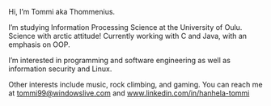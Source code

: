 Hi, I’m Tommi aka Thommenius.

I’m studying Information Processing Science at the University of Oulu. Science with arctic attitude!
Currently working with C and Java, with an emphasis on OOP.

I’m interested in programming and software engineering as well as information security and Linux.

Other interests include music, rock climbing, and gaming.
You can reach me at tommi99@windowslive.com and www.linkedin.com/in/hanhela-tommi

